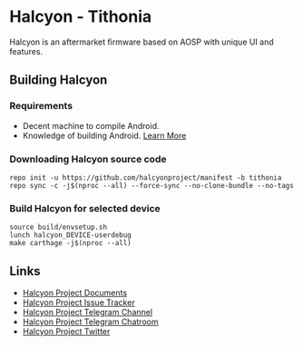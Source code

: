 # Halcyon - Tithonia

Halcyon is an aftermarket firmware based on AOSP with unique UI and features.

## Building Halcyon

### Requirements
- Decent machine to compile Android.
- Knowledge of building Android. [Learn More](https://source.android.com/docs/setup/build/building)

### Downloading Halcyon source code
```
repo init -u https://github.com/halcyonproject/manifest -b tithonia
repo sync -c -j$(nproc --all) --force-sync --no-clone-bundle --no-tags
```

### Build Halcyon for selected device
```
source build/envsetup.sh
lunch halcyon_DEVICE-userdebug
make carthage -j$(nproc --all)
```
## Links
- [Halcyon Project Documents](https://github.com/halcyonproject/docs)
- [Halcyon Project Issue Tracker](https://github.com/halcyonproject/docs)
- [Halcyon Project Telegram Channel](https://t.me/hlcynprjct)
- [Halcyon Project Telegram Chatroom](https://t.me/hlcynprjctchat)
- [Halcyon Project Twitter](https://twitter.com/hlcynprjct)
